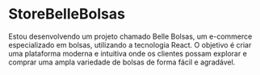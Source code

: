 # StoreBelleBolsas
 Estou desenvolvendo um projeto chamado Belle Bolsas, um e-commerce especializado em bolsas, utilizando a tecnologia React. O objetivo é criar uma plataforma moderna e intuitiva onde os clientes possam explorar e comprar uma ampla variedade de bolsas de forma fácil e agradável.
